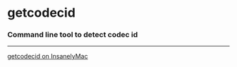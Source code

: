 # getcodecid
### Command line tool to detect codec id
---
[getcodecid on InsanelyMac](http://www.insanelymac.com/forum/topic/285277-getcodecid-command-line-tool-to-detect-codec-id "InsanelyMac")